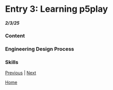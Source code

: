 # Entry 3: Learning p5play 
##### 2/3/25

### Content


### Engineering Design Process


### Skills



[Previous](entry02.md) | [Next](entry04.md)

[Home](../README.md)
